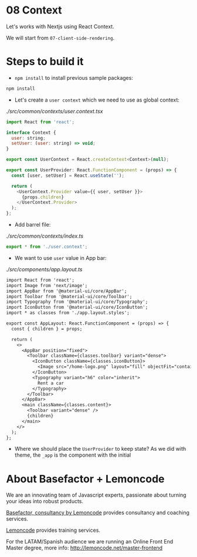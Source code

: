 # 08 Context

Let's works with Nextjs using React Context.

We will start from `07-client-side-rendering`.

# Steps to build it

- `npm install` to install previous sample packages:

```bash
npm install
```

- Let's create a `user context` which we need to use as global context:

_./src/common/contexts/user.context.tsx_

```javascript
import React from 'react';

interface Context {
  user: string;
  setUser: (user: string) => void;
}

export const UserContext = React.createContext<Context>(null);

export const UserProvider: React.FunctionComponent = (props) => {
  const [user, setUser] = React.useState('');

  return (
    <UserContext.Provider value={{ user, setUser }}>
      {props.children}
    </UserContext.Provider>
  );
};

```

- Add barrel file:

_./src/common/contexts/index.ts_

```javascript
export * from './user.context';

```

- We want to use `user` value in App bar:

_./src/components/app.layout.ts_

```diff
import React from 'react';
import Image from 'next/image';
import AppBar from '@material-ui/core/AppBar';
import Toolbar from '@material-ui/core/Toolbar';
import Typography from '@material-ui/core/Typography';
import IconButton from '@material-ui/core/IconButton';
import * as classes from './app.layout.styles';

export const AppLayout: React.FunctionComponent = (props) => {
  const { children } = props;

  return (
    <>
      <AppBar position="fixed">
        <Toolbar className={classes.toolbar} variant="dense">
          <IconButton className={classes.iconButton}>
            <Image src="/home-logo.png" layout="fill" objectFit="contain" />
          </IconButton>
          <Typography variant="h6" color="inherit">
            Rent a car
          </Typography>
        </Toolbar>
      </AppBar>
      <main className={classes.content}>
        <Toolbar variant="dense" />
        {children}
      </main>
    </>
  );
};

```

- Where we should place the `UserProvider` to keep state? As we did with theme, the `_app` is the component with the initial 


# About Basefactor + Lemoncode

We are an innovating team of Javascript experts, passionate about turning your ideas into robust products.

[Basefactor, consultancy by Lemoncode](http://www.basefactor.com) provides consultancy and coaching services.

[Lemoncode](http://lemoncode.net/services/en/#en-home) provides training services.

For the LATAM/Spanish audience we are running an Online Front End Master degree, more info: http://lemoncode.net/master-frontend
